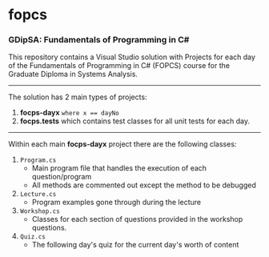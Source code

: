 # fopcs
### GDipSA: Fundamentals of Programming in C#

This repository contains a Visual Studio solution with Projects for each day of the Fundamentals of Programming in C# (FOPCS) course for the Graduate Diploma in Systems Analysis.

---

The solution has 2 main types of projects:
1. **focps-dayx** `where x == dayNo`
2. **focps.tests** which contains test classes for all unit tests for each day.

---

Within each main **focps-dayx** project there are the following classes:
1. `Program.cs`
    - Main program file that handles the execution of each question/program
    - All methods are commented out except the method to be debugged
2. `Lecture.cs`
    - Program examples gone through during the lecture
3. `Workshop.cs`
    - Classes for each section of questions provided in the workshop questions.
4. `Quiz.cs`
    - The following day's quiz for the current day's worth of content
